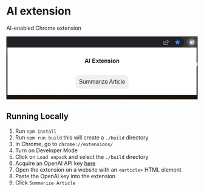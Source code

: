 # AI extension
AI-enabled Chrome extension

![extension screenshot](./public/screenshot-readme.png)

## Running Locally

1. Run `npm install`
1. Run `npm run build` this will create a `./build` directory
2. In Chrome, go to `chrome://extensions/`
3. Turn on Developer Mode
4. Click on `Load unpack` and select the `./build` directory
5. Acquire an OpenAI API key [here](https://platform.openai.com/account/api-keys)
6. Open the extension on a website with an `<article>` HTML element
7. Paste the OpenAI key into the extension
8. Click `Summarize Article`